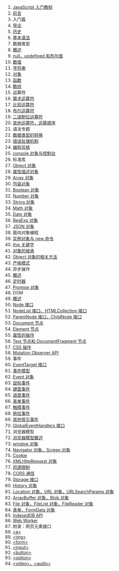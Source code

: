 1. [JavaScript 入门教程](README.md)
1. [前言](docs/preface.md)
1.   入门篇
1. [导论](docs/basic/introduction.md)
1. [历史](docs/basic/history.md)
1. [基本语法](docs/basic/grammar.md)
1.   数据类型
1. [概述](docs/types/general.md)
1. [null，undefined 和布尔值](docs/types/null-undefined-boolean.md)
1. [数值](docs/types/number.md)
1. [字符串](docs/types/string.md)
1. [对象](docs/types/object.md)
1. [函数](docs/types/function.md)
1. [数组](docs/types/array.md)
1.   运算符
1. [算术运算符](docs/operators/arithmetic.md)
1. [比较运算符](docs/operators/comparison.md)
1. [布尔运算符](docs/operators/boolean.md)
1. [二进制位运算符](docs/operators/bit.md)
1. [其他运算符，运算顺序](docs/operators/priority.md)
1.   语法专题
1. [数据类型的转换](docs/features/conversion.md)
1. [错误处理机制](docs/features/error.md)
1. [编程风格](docs/features/style.md)
1. [console 对象与控制台](docs/features/console.md)
1.   标准库
1. [Object 对象](docs/stdlib/object.md)
1. [属性描述对象](docs/stdlib/attributes.md)
1. [Array 对象](docs/stdlib/array.md)
1. [包装对象](docs/stdlib/wrapper.md)
1. [Boolean 对象](docs/stdlib/boolean.md)
1. [Number 对象](docs/stdlib/number.md)
1. [String 对象](docs/stdlib/string.md)
1. [Math 对象](docs/stdlib/math.md)
1. [Date 对象](docs/stdlib/date.md)
1. [RegExp 对象](docs/stdlib/regexp.md)
1. [JSON 对象](docs/stdlib/json.md)
1.  面向对象编程
1. [实例对象与 new 命令](docs/oop/new.md)
1. [this 关键字](docs/oop/this.md)
1. [对象的继承](docs/oop/prototype.md)
1. [Object 对象的相关方法](docs/oop/object.md)
1. [严格模式](docs/oop/strict.md)
1. 异步操作
1. [概述](docs/async/general.md)
1. [定时器](docs/async/timer.md)
1. [Promise 对象](docs/async/promise.md)
1.   DOM
1. [概述](docs/dom/general.md)
1. [Node 接口](docs/dom/node.md)
1. [NodeList 接口，HTMLCollection 接口](docs/dom/nodelist.md)
1. [ParentNode 接口，ChildNode 接口](docs/dom/parentnode.md)
1. [Document 节点](docs/dom/document.md)
1. [Element 节点](docs/dom/element.md)
1. [属性的操作](docs/dom/attributes.md)
1. [Text 节点和 DocumentFragment 节点](docs/dom/text.md)
1. [CSS 操作](docs/dom/css.md)
1. [Mutation Observer API](docs/dom/mutationobserver.md)
1.   事件
1. [EventTarget 接口](docs/events/eventtarget.md)
1. [事件模型](docs/events/model.md)
1. [Event 对象](docs/events/event.md)
1. [鼠标事件](docs/events/mouse.md)
1. [键盘事件](docs/events/keyboard.md)
1. [进度事件](docs/events/progress.md)
1. [表单事件](docs/events/form.md)
1. [触摸事件](docs/events/touch.md)
1. [拖拉事件](docs/events/drag.md)
1. [其他常见事件](docs/events/common.md)
1. [GlobalEventHandlers 接口](docs/events/globaleventhandlers.md)
1.  浏览器模型
1. [浏览器模型概述](docs/bom/engine.md)
1. [ window 对象](docs/bom/window.md)
1. [Navigator 对象，Screen 对象](docs/bom/navigator.md)
1. [Cookie](docs/bom/cookie.md)
1. [XMLHttpRequest 对象](docs/bom/xmlhttprequest.md)
1. [同源限制](docs/bom/same-origin.md)
1. [CORS 通信](docs/bom/cors.md)
1. [Storage 接口](docs/bom/storage.md)
1. [History 对象](docs/bom/history.md)
1. [Location 对象，URL 对象，URLSearchParams 对象](docs/bom/location.md)
1. [ ArrayBuffer 对象，Blob 对象](docs/bom/arraybuffer.md)
1. [File 对象，FileList 对象，FileReader 对象](docs/bom/file.md)
1. [表单，FormData 对象](docs/bom/form.md)
1. [IndexedDB API](docs/bom/indexeddb.md)
1. [Web Worker](docs/bom/webworker.md)
1.   附录：网页元素接口
1. [\<a\>](docs/elements/a.md)
1. [\<img\>](docs/elements/image.md)
1. [\<form\>](docs/elements/form.md)
1. [\<input\>](docs/elements/input.md)
1. [\<button\>](docs/elements/button.md)
1. [\<option\>](docs/elements/option.md)
1. [\<video\>，\<audio\>](docs/elements/video.md)
